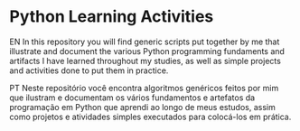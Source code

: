 # Python Learning Activities

EN
In this repository you will find generic scripts put together by me that illustrate and document the various Python programming fundaments and artifacts I have learned throughout my studies, as well as simple projects and activities done to put them in practice.

PT
Neste repositório você encontra algoritmos genéricos feitos por mim que ilustram e documentam os vários fundamentos e artefatos da programação em Python que aprendi ao longo de meus estudos, assim como projetos e atividades simples executados para colocá-los em prática.